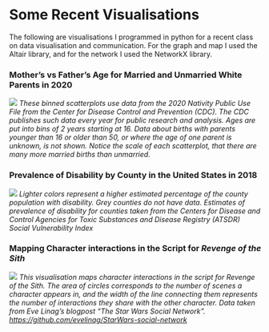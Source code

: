 # Some Recent Visualisations

The following are visualisations I programmed in python for a recent class on data visualisation and communication. For the graph and map I used the Altair library, and for the network I used the NetworkX library. 
 
### Mother’s vs Father’s Age for Married and Unmarried White Parents in 2020
![](/Maxwell_Kay_Portfolio/images/Portfolio%20Binned%20Scatterplots%203.png)
*These binned scatterplots use data from the 2020 Nativity Public Use File from the Center for Disease Control and Prevention (CDC). The CDC publishes such data every year for public research and analysis. Ages are put into bins of 2 years starting at 16. Data about births with parents younger than 16 or older than 50, or where the age of one parent is unknown, is not shown. Notice the scale of each scatterplot, that there are many more married births than unmarried.*

### Prevalence of Disability by County in the United States in 2018
![](/Maxwell_Kay_Portfolio/images/disability%20map%20copy.png)
*Lighter colors represent a higher estimated percentage of the county population with disability. Grey counties do not have data. Estimates of prevalence of disability for counties taken from the Centers for Disease and Control Agencies for Toxic Substances and Disease Registry (ATSDR) Social Vulnerability Index*

### Mapping Character interactions in the Script for *Revenge of the Sith*
![](/Maxwell_Kay_Portfolio/images/Portfolio%20Network%20Image.png)
*This visualisation maps character interactions in the script for Revenge of the Sith. The area of circles corresponds to the number of scenes a character appears in, and the width of the line connecting them represents the number of interactions they share with the other character. Data taken from Eve Linag’s blogpost “The Star Wars Social Network”. https://github.com/evelinag/StarWars-social-network*

